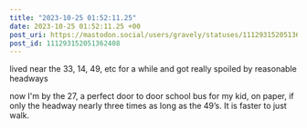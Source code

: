 ```yaml
---
title: "2023-10-25 01:52:11.25"
date: 2023-10-25 01:52:11.25 +00
post_uri: https://mastodon.social/users/gravely/statuses/111293152051362408
post_id: 111293152051362408
---
```

lived near the 33, 14, 49, etc for a while and got really spoiled by reasonable headways

now I'm by the 27, a perfect door to door school bus for my kid, on paper, if only the headway nearly three times as long as the 49’s. It is faster to just walk.


